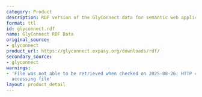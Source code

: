 ```yaml
---
category: Product
description: RDF version of the GlyConnect data for semantic web applications
format: ttl
id: glyconnect.rdf
name: GlyConnect RDF Data
original_source:
- glyconnect
product_url: https://glyconnect.expasy.org/downloads/rdf/
secondary_source:
- glyconnect
warnings:
- 'File was not able to be retrieved when checked on 2025-08-26: HTTP 404 error when
  accessing file'
layout: product_detail
---
```

